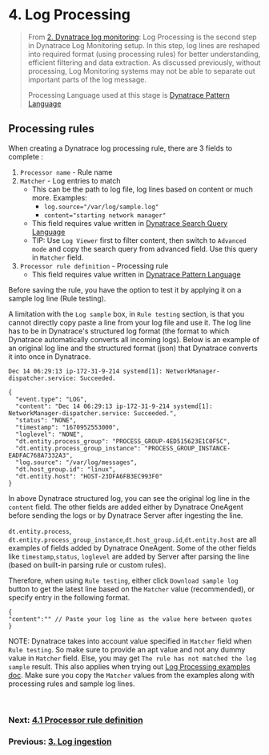 # 4. Log Processing

>From [2. Dynatrace log monitoring](2-dynatrace-log-monitoring.md):
>Log Processing is the second step in Dynatrace Log Monitoring setup. In this step, log lines are reshaped into required format (using processing rules) for better understanding, efficient filtering and data extraction. As discussed previously, without processing, Log Monitoring systems may not be able to separate out important parts of the log message.
>
>Processing Language used at this stage is  [Dynatrace Pattern Language](https://www.dynatrace.com/support/help/shortlink/dpl-dynatrace-pattern-language-hub)

## Processing rules

When creating a Dynatrace log processing rule, there are 3 fields to complete :
1. `Processor name` - Rule name
2. `Matcher` - Log entries to match
	- This can be the path to log file, log lines based on content or much more. Examples:
		-  `log.source="/var/log/sample.log"`
		- `content="starting network manager"`
	- This field requires value written in [Dynatrace Search Query Language](https://www.dynatrace.com/support/help/how-to-use-dynatrace/log-monitoring/analyze-log-data/log-viewer#sql)
	- TIP:  Use `Log Viewer` first to filter content, then switch to `Advanced mode` and copy the search query from advanced field. Use this query in  `Matcher` field.
3. `Processor rule definition` - Processing rule
	- This field requires value written in [Dynatrace Pattern Language](https://www.dynatrace.com/support/help/shortlink/dpl-dynatrace-pattern-language-hub)

Before saving the rule, you have the option to test it by applying it on a sample log line (Rule testing).

A limitation with the `Log sample` box, in `Rule testing` section, is that you cannot directly copy paste a line from your log file and use it. The log line has to be in Dynatrace's structured log format (the format to which Dynatrace automatically converts all incoming logs). Below is an example of an original log line and the structured format (json) that Dynatrace converts it into once in Dynatrace.

```log
Dec 14 06:29:13 ip-172-31-9-214 systemd[1]: NetworkManager-dispatcher.service: Succeeded.
```

```log
{
  "event.type": "LOG",
  "content": "Dec 14 06:29:13 ip-172-31-9-214 systemd[1]: NetworkManager-dispatcher.service: Succeeded.",
  "status": "NONE",
  "timestamp": "1670952553000",
  "loglevel": "NONE",
  "dt.entity.process_group": "PROCESS_GROUP-4ED515623E1C0F5C",
  "dt.entity.process_group_instance": "PROCESS_GROUP_INSTANCE-EADFAC768A7332A3",
  "log.source": "/var/log/messages",
  "dt.host_group.id": "linux",
  "dt.entity.host": "HOST-23DFA6FB3EC993F0"
}
```


In above Dynatrace structured log, you can see the original log line in the `content` field. The other fields are added either by Dynatrace OneAgent before sending the logs or by Dynatrace Server after ingesting the line.

`dt.entity.process`, `dt.entity.process_group_instance`,`dt.host_group.id`,`dt.entity.host` are all examples of fields added by Dynatrace OneAgent. Some of the other fields like `timestamp`,`status`, `loglevel` are added by Server after parsing the line (based on built-in parsing rule or custom rules).

Therefore, when using `Rule testing`, either click `Download sample log` button to get the latest line based on the `Matcher` value (recommended), or specify entry in the following format.

```log
{
"content":"" // Paste your log line as the value here between quotes
}
```

NOTE: Dynatrace takes into account value specified in `Matcher` field when `Rule testing`. So make sure to provide an apt value and not any dummy value in `Matcher` field. Else, you may get `The rule has not matched the log sample` result. This also applies when trying out [Log Processing examples doc](https://www.dynatrace.com/support/help/shortlink/log-monitoring-log-processing-examples). Make sure you copy the `Matcher` values from the examples along with processing rules and sample log lines.

<br/>

### Next: [4.1 Processor rule definition](4.1-processor-rule-definition.md)

### Previous: [3. Log ingestion](3-log-ingestion.md)

